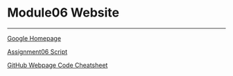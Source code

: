 # Module06 Website
---

[Google Homepage](https://www.google.com "Google's Homepage")

[Assignment06 Script](https://github.com/alexfrain/IntroToProg-Python-Mod06/blob/main/Assignment06.py)

[GitHub Webpage Code Cheatsheet](https://github.com/adam-p/markdown-here/wiki/Markdown-Cheatsheet)
